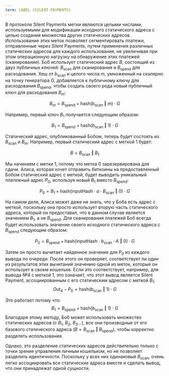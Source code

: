 ```yaml
---
term: LABEL (SILENT PAYMENTS)
---
```


В протоколе Silent Payments метки являются целыми числами, используемыми для модификации исходного статического адреса с целью создания множества других статических адресов. Использование этих меток позволяет сегментировать платежи, отправленные через Silent Payments, путем применения различных статических адресов для каждого использования, не увеличивая при этом операционную нагрузку на обнаружение этих платежей (сканирование). Боб использует статический адрес $B$, состоящий из двух публичных ключей: $B_{\text{scan}}$ для сканирования и $B_{\text{spend}}$ для расходования. Хеш от $b_{\text{scan}}$ и целого числа $m$, умноженный на скалярно на точку генератора $G$, добавляется к публичному ключу для расходования $B_{\text{spend}}$, чтобы создать своего рода новый публичный ключ для расходования $B_m$:

$$  B_m = B_{\text{spend}} + \text{hash}(b_{\text{scan}} \text{ ‖ } m) \cdot G  $$

Например, первый ключ $B_1$ получается следующим образом:

$$  B_1 = B_{\text{spend}} + \text{hash}(b_{\text{scan}} \text{ ‖ } 1) \cdot G  $$

Статический адрес, опубликованный Бобом, теперь будет состоять из $B_{\text{scan}}$ и $B_m$. Например, первый статический адрес с меткой $1$ будет:

$$ B = B_{\text{scan}} \text{ ‖ } B_1 $$

Мы начинаем с метки $1$, потому что метка $0$ зарезервирована для сдачи. Алиса, которая хочет отправить биткоины на предоставленный Бобом статический адрес с меткой, будет выводить уникальный платежный адрес $P_0$, используя новый $B_1$ вместо $B_{\text{spend}}$:

$$  P_0 = B_1 + \text{hash}(\text{inputHash} \cdot a \cdot B_{\text{scan}} \text{ ‖ } 0) \cdot G  $$

На самом деле, Алиса может даже не знать, что у Боба есть адрес с меткой, поскольку она просто использует вторую часть статического адреса, который он предоставил, что в данном случае является значением $B_1$, а не $B_{\text{spend}}$. Для сканирования платежей Боб всегда будет использовать значение своего исходного статического адреса с $B_{\text{spend}}$ следующим образом:

$$   P_0 = B_{\text{spend}} + \text{hash}(\text{inputHash} \cdot b_{\text{scan}} \cdot A \text{ ‖ } 0) \cdot G  $$

Затем он просто вычитает найденное значение для $P_0$ из каждого вывода по очереди. После этого он проверяет, соответствует ли один из результатов этих вычитаний значению одной из меток, которые он использует в своем кошельке. Если это соответствует, например, для вывода №4 с меткой $1$, это означает, что этот вывод является Silent Payment, ассоциированным с его статическим адресом с меткой $B_1$:
$$ Out_4 - P_0 = \text{hash}(b_{\text{scan}} \text{ ‖ } 1) \cdot G $$

Это работает потому что:
$$  B_1 = B_{\text{spend}} + \text{hash}(b_{\text{scan}} \text{ ‖ } 1) \cdot G  $$
Благодаря этому методу, Боб может использовать множество статических адресов (с $B_1$, $B_2$, $B_3$...), все они производные от его базового статического адреса ($B = B_{\text{scan}} \text{ ‖ } B_{\text{spend}}$), чтобы корректно разделять использования.

Однако, это разделение статических адресов действительно только с точки зрения управления личным кошельком, но не позволяет разделить идентичности. Поскольку у всех них одинаковый $B_{\text{scan}}$, очень легко ассоциировать все статические адреса вместе и сделать вывод, что они принадлежат одной сущности.